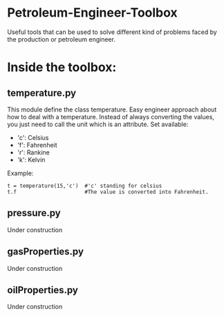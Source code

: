 # Petroleum-Engineer-Toolbox
Useful tools that can be used to solve different kind of problems faced by the production or petroleum engineer.

# Inside the toolbox:
## temperature.py

This module define the class temperature. Easy engineer approach about how to deal with a temperature.
Instead of always converting the values, you just need to call the unit which is an attribute. Set available:
- 'c': Celsius
- 'f': Fahrenheit
- 'r': Rankine
- 'k': Kelvin

Example: 
```
t = temperature(15,'c')  #'c' standing for celsius
t.f                      #The value is converted into Fahrenheit.
```

## pressure.py

Under construction

## gasProperties.py

Under construction

## oilProperties.py

Under construction
